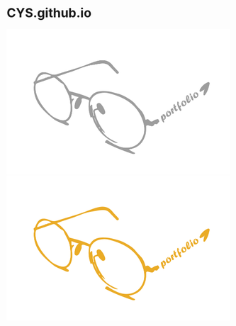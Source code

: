 # CYS.github.io

![image](https://github.com/BoxChung/CYS.github.io/blob/main/Portfolio_html/image/glass157gray.png)
![image](https://github.com/BoxChung/CYS.github.io/blob/main/Portfolio_html/image/glass234orange.png)
